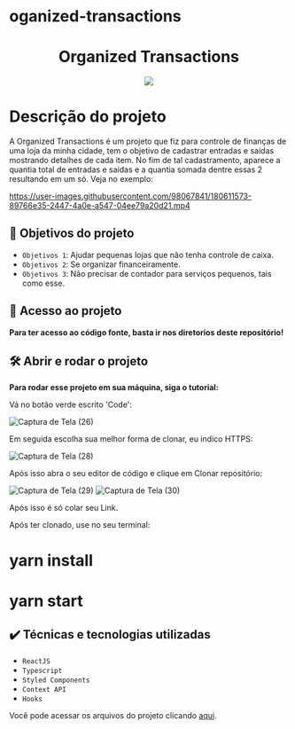 # oganized-transactions

<h1 align="center"> Organized Transactions </h1>
<p align="center">
<img src="http://img.shields.io/static/v1?label=STATUS&message=EM%20DESENVOLVIMENTO&color=GREEN&style=for-the-badge"/>
</p>

<h1>Descrição do projeto</h1>
<p>A Organized Transactions é um projeto que fiz para controle de finanças de uma loja da minha cidade, tem o objetivo de cadastrar entradas e saídas mostrando detalhes de cada item. No fim de tal cadastramento, aparece a quantia total de entradas e saídas e a quantia somada dentre essas 2 resultando em um só. Veja no exemplo:</p>




https://user-images.githubusercontent.com/98067841/180611573-89766e35-2447-4a0e-a547-04ee79a20d21.mp4

## :hammer: Objetivos do projeto

- `Objetivos 1`: Ajudar pequenas lojas que não tenha controle de caixa.
- `Objetivos 2`: Se organizar financeiramente.
- `Objetivos 3`: Não precisar de contador para serviços pequenos, tais como esse.

## 📁 Acesso ao projeto

**Para ter acesso ao código fonte, basta ir nos diretorios deste repositório!**

## 🛠️ Abrir e rodar o projeto

**Para rodar esse projeto em sua máquina, siga o tutorial:**

Vá no botão verde escrito 'Code':

![Captura de Tela (26)](https://user-images.githubusercontent.com/98067841/180612054-54073ce1-f9b3-40db-bb5d-84ad2d30da02.png)

Em seguida escolha sua melhor forma de clonar, eu indico HTTPS:

![Captura de Tela (28)](https://user-images.githubusercontent.com/98067841/180612087-92aa194f-9c52-45a3-a5c8-6b043c035035.png)

Após isso abra o seu editor de código e clique em Clonar repositório:

![Captura de Tela (29)](https://user-images.githubusercontent.com/98067841/180612104-e7ee628c-7a88-46a4-a672-72c3948ae862.png)
![Captura de Tela (30)](https://user-images.githubusercontent.com/98067841/180612124-0b725c9e-3ff0-46ca-89ff-994e27c24733.png)

Após isso é só colar seu Link.

Após ter clonado, use no seu terminal:

<h1>yarn install</h1>
<h1>yarn start</h1>


## ✔️ Técnicas e tecnologias utilizadas

- ``ReactJS``
- ``Typescript``
- ``Styled Components``
- ``Context API``
- ``Hooks``

Você pode acessar os arquivos do projeto clicando [aqui](https://github.com/gabriel-fragoso/oganized-transactions/tree/main/src).
